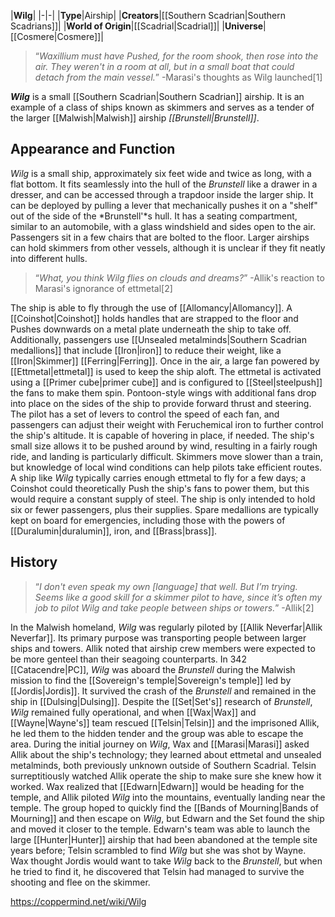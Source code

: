

|**Wilg**|
|-|-|
|**Type**|Airship|
|**Creators**|[[Southern Scadrian\|Southern Scadrians]]|
|**World of Origin**|[[Scadrial\|Scadrial]]|
|**Universe**|[[Cosmere\|Cosmere]]|

>“*Waxillium must have Pushed, for the room shook, then rose into the air. They weren't in a room at all, but in a small boat that could detach from the main vessel.*”
\-Marasi's thoughts as Wilg launched[1]


***Wilg*** is a small [[Southern Scadrian\|Southern Scadrian]] airship. It is an example of a class of ships known as skimmers and serves as a tender of the larger [[Malwish\|Malwish]] airship *[[Brunstell\|Brunstell]]*.

## Appearance and Function
*Wilg* is a small ship, approximately six feet wide and twice as long, with a flat bottom. It fits seamlessly into the hull of the *Brunstell* like a drawer in a dresser, and can be accessed through a trapdoor inside the larger ship. It can be deployed by pulling a lever that mechanically pushes it on a "shelf" out of the side of the *Brunstell'*s hull. It has a seating compartment, similar to an automobile, with a glass windshield and sides open to the air. Passengers sit in a few chairs that are bolted to the floor. Larger airships can hold skimmers from other vessels, although it is unclear if they fit neatly into different hulls.

>“*What, you think Wilg flies on clouds and dreams?*”
\-Allik's reaction to Marasi's ignorance of ettmetal[2]


The ship is able to fly through the use of [[Allomancy\|Allomancy]]. A [[Coinshot\|Coinshot]] holds handles that are strapped to the floor and Pushes downwards on a metal plate underneath the ship to take off. Additionally, passengers use [[Unsealed metalminds\|Southern Scadrian medallions]] that include [[Iron\|iron]] to reduce their weight, like a [[Iron\|Skimmer]] [[Ferring\|Ferring]]. Once in the air, a large fan powered by [[Ettmetal\|ettmetal]] is used to keep the ship aloft. The ettmetal is activated using a [[Primer cube\|primer cube]] and is configured to [[Steel\|steelpush]] the fans to make them spin. Pontoon-style wings with additional fans drop into place on the sides of the ship to provide forward thrust and steering. The pilot has a set of levers to control the speed of each fan, and passengers can adjust their weight with Feruchemical iron to further control the ship's altitude. It is capable of hovering in place, if needed. The ship's small size allows it to be pushed around by wind, resulting in a fairly rough ride, and landing is particularly difficult.
Skimmers move slower than a train, but knowledge of local wind conditions can help pilots take efficient routes. A ship like *Wilg* typically carries enough ettmetal to fly for a few days; a Coinshot could theoretically Push the ship's fans to power them, but this would require a constant supply of steel. The ship is only intended to hold six or fewer passengers, plus their supplies. Spare medallions are typically kept on board for emergencies, including those with the powers of [[Duralumin\|duralumin]], iron, and [[Brass\|brass]].

## History
>“*I don't even speak my own [language] that well. But I’m trying. Seems like a good skill for a skimmer pilot to have, since it’s often my job to pilot Wilg and take people between ships or towers.*”
\-Allik[2]

In the Malwish homeland, *Wilg* was regularly piloted by [[Allik Neverfar\|Allik Neverfar]]. Its primary purpose was transporting people between larger ships and towers. Allik noted that airship crew members were expected to be more genteel than their seagoing counterparts.
In 342 [[Catacendre\|PC]], *Wilg* was aboard the *Brunstell* during the Malwish mission to find the [[Sovereign's temple\|Sovereign's temple]] led by [[Jordis\|Jordis]]. It survived the crash of the *Brunstell* and remained in the ship in [[Dulsing\|Dulsing]]. Despite the [[Set\|Set's]] research of *Brunstell*, *Wilg* remained fully operational, and when [[Wax\|Wax]] and [[Wayne\|Wayne's]] team rescued [[Telsin\|Telsin]] and the imprisoned Allik, he led them to the hidden tender and the group was able to escape the area.
During the initial journey on *Wilg*, Wax and [[Marasi\|Marasi]] asked Allik about the ship's technology; they learned about ettmetal and unsealed metalminds, both previously unknown outside of Southern Scadrial. Telsin surreptitiously watched Allik operate the ship to make sure she knew how it worked. Wax realized that [[Edwarn\|Edwarn]] would be heading for the temple, and Allik piloted *Wilg* into the mountains, eventually landing near the temple. The group hoped to quickly find the [[Bands of Mourning\|Bands of Mourning]] and then escape on *Wilg*, but Edwarn and the Set found the ship and moved it closer to the temple. Edwarn's team was able to launch the large [[Hunter\|Hunter]] airship that had been abandoned at the temple site years before; Telsin scrambled to find *Wilg* but she was shot by Wayne. Wax thought Jordis would want to take *Wilg* back to the *Brunstell*, but when he tried to find it, he discovered that Telsin had managed to survive the shooting and flee on the skimmer.



https://coppermind.net/wiki/Wilg